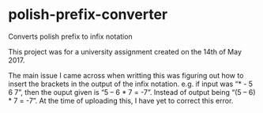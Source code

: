 # polish-prefix-converter
Converts polish prefix to infix notation

This project was for a university assignment created on the 14th of May 2017.

The main issue I came across when writting this was figuring out how to insert the brackets in the output of the infix notation.
e.g. if input was “* - 5 6 7”, then the ouput given is “5 – 6 * 7 = -7”. Instead of output being “(5 – 6) * 7 = -7”.
At the time of uploading this, I have yet to correct this error.
